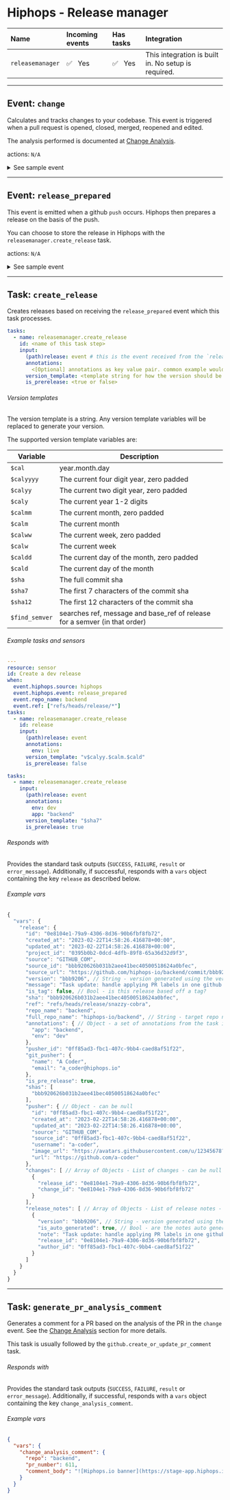 # Hiphops - Release manager

|Name|Incoming events|Has tasks|Integration|
|:-------|:-------|:-------|:-------|
|`releasemanager`|:white_check_mark:&nbsp;&nbsp;&nbsp;Yes|:white_check_mark:&nbsp;&nbsp;&nbsp;Yes|This integration is built in. No setup is required.|

---

## Event: `change`

Calculates and tracks changes to your codebase. This event is triggered when a pull request is opened, closed, merged, reopened and edited.

The analysis performed is documented at [Change Analysis](./concepts.md#change-analysis).

actions: `N/A`

<details>
<summary>See sample event</summary>

[Change analysis sample](../_sample_events/releasemanager_change.json ':include')

</details>

---

## Event: `release_prepared`

This event is emitted when a github `push` occurs. Hiphops then prepares a release on the basis of the push.

You can choose to store the release in Hiphops with the `releasemanager.create_release` task.

actions: `N/A`

<details>
<summary>See sample event</summary>

[Release prepared sample](../_sample_events/releasemanager_release_prepared.json ':include')

</details>

---

## Task: `create_release`

Creates releases based on receiving the `release_prepared` event which this task processes.

```yaml
tasks:
  - name: releasemanager.create_release
    id: <name of this task step>
    input:
      (path)release: event # this is the event received from the `release_prepared` event
      annotations:
        <[Optional] annotations as key value pair. common example would be env and app. Release will be annotated with these>
      version_template: <template string for how the version should be generated>
      is_prerelease: <true or false>
```

###### Version templates

The version template is a string. Any version template variables will be replaced to generate your version.

The supported version template variables are:

| Variable | Description |
| --- | --- |
| `$cal` | year.month.day |
| `$calyyyy` | The current four digit year, zero padded |
| `$calyy` | The current two digit year, zero padded |
| `$caly` | The current year 1-2 digits |
| `$calmm` | The current month, zero padded |
| `$calm` | The current month |
| `$calww` | The current week, zero padded |
| `$calw` | The current week |
| `$caldd` | The current day of the month, zero padded |
| `$cald` | The current day of the month |
| `$sha` | The full commit sha |
| `$sha7` | The first 7 characters of the commit sha |
| `$sha12` | The first 12 characters of the commit sha |
| `$find_semver` | searches ref, message and base_ref of release for a semver (in that order) |


###### Example tasks and sensors

```yaml
---
resource: sensor
id: Create a dev release
when:
  event.hiphops.source: hiphops
  event.hiphops.event: release_prepared
  event.repo_name: backend
  event.ref: ["refs/heads/release/*"]
tasks:
  - name: releasemanager.create_release
    id: release
    input:
      (path)release: event
      annotations:
        env: live
      version_template: "v$calyy.$calm.$cald"
      is_prerelease: false
```

```yaml
tasks:
  - name: releasemanager.create_release
    input:
      (path)release: event
      annotations:
        env: dev
        app: "backend"
      version_template: "$sha7"
      is_prerelease: true
```

###### Responds with

Provides the standard task outputs (`SUCCESS`, `FAILURE`, `result` or `error_message`).
Additionally, if successful, responds with a `vars` object containing the key `release` as described below.

###### Example vars

```js
{
  "vars": {
    "release": {
      "id": "0e8104e1-79a9-4306-8d36-90b6fbf8fb72",
      "created_at": "2023-02-22T14:58:26.416878+00:00",
      "updated_at": "2023-02-22T14:58:26.416878+00:00",
      "project_id": "0395b0b2-0dcd-4dfb-89f8-65a36d32d9f3",
      "source": "GITHUB_COM",
      "source_id": "bbb920626b031b2aee41bec40500518624a0bfec",
      "source_url": "https://github.com/hiphops-io/backend/commit/bbb920626b031b2aee41bec40500518624a0bfec",
      "version": "bbb9206", // String - version generated using the version template
      "message": "Task update: handle applying PR labels in one github task (#610)\n\n* Task update: handle applying PR labels in one github task\r\n\r\n* Don't make no-op changes",
      "is_tag": false, // Bool - is this release based off a tag?
      "sha": "bbb920626b031b2aee41bec40500518624a0bfec",
      "ref": "refs/heads/release/snazzy-cobra",
      "repo_name": "backend",
      "full_repo_name": "hiphops-io/backend", // String - target repo name with org
      "annotations": { // Object - a set of annotations from the task input
        "app": "backend",
        "env": "dev"
      },
      "pusher_id": "0ff85ad3-fbc1-407c-9bb4-caed8af51f22",
      "git_pusher": {
        "name": "A Coder",
        "email": "a_coder@hiphops.io"
      },
      "is_pre_release": true,
      "shas": [
        "bbb920626b031b2aee41bec40500518624a0bfec"
      ],
      "pusher": { // Object - can be null
        "id": "0ff85ad3-fbc1-407c-9bb4-caed8af51f22",
        "created_at": "2023-02-22T14:58:26.416878+00:00",
        "updated_at": "2023-02-22T14:58:26.416878+00:00",
        "source": "GITHUB_COM",
        "source_id": "0ff85ad3-fbc1-407c-9bb4-caed8af51f22",
        "username": "a-coder",
        "image_url": "https://avatars.githubusercontent.com/u/12345678?v=4",
        "url": "https://github.com/a-coder"
      },
      "changes": [ // Array of Objects - List of changes - can be null
        {
          "release_id": "0e8104e1-79a9-4306-8d36-90b6fbf8fb72",
          "change_id": "0e8104e1-79a9-4306-8d36-90b6fbf8fb72"
        }
      ],
      "release_notes": [ // Array of Objects - List of release notes - can be null
        {
          "version": "bbb9206", // String - version generated using the version template
          "is_auto_generated": true, // Bool - are the notes auto generated?
          "note": "Task update: handle applying PR labels in one github task (#610)",
          "release_id": "0e8104e1-79a9-4306-8d36-90b6fbf8fb72",
          "author_id": "0ff85ad3-fbc1-407c-9bb4-caed8af51f22"
        }
      ]
    }
  }
}
```

---

## Task: `generate_pr_analysis_comment`

Generates a comment for a PR based on the analysis of the PR in the `change` event. See the [Change Analysis](./concepts.md#change-analysis) section for more details.

This task is usually followed by the `github.create_or_update_pr_comment` task.

###### Responds with

Provides the standard task outputs (`SUCCESS`, `FAILURE`, `result` or `error_message`).
Additionally, if successful, responds with a `vars` object containing the key `change_analysis_comment`.

###### Example vars

```json
{
  "vars": {
    "change_analysis_comment": {
      "repo": "backend",
      "pr_number": 611,
      "comment_body": "![Hiphops.io banner](https://stage-app.hiphops.io/external-assets/pr-comment-banner.svg)\n## Rundown\n\n**This looks like a `small` `maintenance` change. This change's health is rated as `very-high`.** Given this health score, it may need fewer reviewers.\n\n<!-- Show health descriptions as bullet points -->\n- This is a small change with 246 addition(s), 108 deletion(s), and 7 file(s) impacted\n- The author appears to have focused on one change for the duration of the work\n- The work on this change took over a month to complete and is the work of a single author\n\n\n\n\n## Scores\n\n\n\n| Overall `86%` | Size `63%` | Focus `90%` | Ease `97%` |\n| :---: | :---: | :---: | :---: |\n| ![9 out of 10 score](https://stage-app.hiphops.io/external-assets/health-score-9.svg)  | ![6 out of 10 score](https://stage-app.hiphops.io/external-assets/health-score-6.svg) | ![9 out of 10 score](https://stage-app.hiphops.io/external-assets/health-score-9.svg) | ![10 out of 10 score](https://stage-app.hiphops.io/external-assets/health-score-10.svg) |\n\n> To understand what each section of this analysis means and how Hiphops arrives at its conclusions, read [about change analysis](https://docs.hiphops.io/#/README?id=change-analysis-overview)."
    }
  }
}
```
